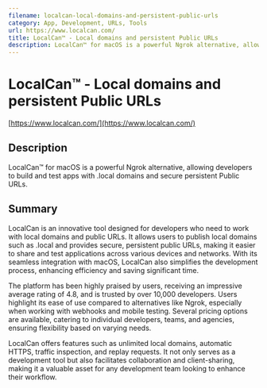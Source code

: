 ```yaml
---
filename: localcan-local-domains-and-persistent-public-urls
category: App, Development, URLs, Tools
url: https://www.localcan.com/
title: LocalCan™ - Local domains and persistent Public URLs
description: LocalCan™ for macOS is a powerful Ngrok alternative, allowing developers to build and test apps with .local domains and secure persistent Public URLs.
---
```

# LocalCan™ - Local domains and persistent Public URLs

[https://www.localcan.com/](https://www.localcan.com/)

## Description

LocalCan™ for macOS is a powerful Ngrok alternative, allowing developers to build and test apps with .local domains and secure persistent Public URLs.

## Summary

LocalCan is an innovative tool designed for developers who need to work with local domains and public URLs. It allows users to publish local domains such as .local and provides secure, persistent public URLs, making it easier to share and test applications across various devices and networks. With its seamless integration with macOS, LocalCan also simplifies the development process, enhancing efficiency and saving significant time.

The platform has been highly praised by users, receiving an impressive average rating of 4.8, and is trusted by over 10,000 developers. Users highlight its ease of use compared to alternatives like Ngrok, especially when working with webhooks and mobile testing. Several pricing options are available, catering to individual developers, teams, and agencies, ensuring flexibility based on varying needs.

LocalCan offers features such as unlimited local domains, automatic HTTPS, traffic inspection, and replay requests. It not only serves as a development tool but also facilitates collaboration and client-sharing, making it a valuable asset for any development team looking to enhance their workflow.
